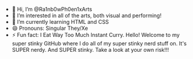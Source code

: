 - 👋 Hi, I’m @Ra1nb0wPh0en1xArts
- 👀 I’m interested in all of the arts, both visual and performing!
- 🌱 I’m currently learning HTML and CSS
- 😄 Pronouns: Singular They/Xe
- ⚡ Fun fact: I Eat Way Too Much Instant Curry.
Hello!  Welcome to my super stinky GitHub where I do all of my super stinky nerd stuff on.  It's SUPER nerdy.  And SUPER stinky.  Take a look at your own risk!!!

<!---
Ra1nb0wPh0en1xArts/Ra1nb0wPh0en1xArts is a ✨ special ✨ repository because its `README.md` (this file) appears on your GitHub profile.
You can click the Preview link to take a look at your changes.
--->
